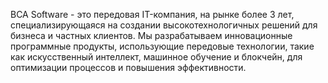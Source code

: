 BCA Software - это передовая IT-компания, на рынке более 3 лет, специализирующаяся на создании высокотехнологичных решений для бизнеса и частных клиентов. Мы разрабатываем инновационные программные продукты, использующие передовые технологии, такие как искусственный интеллект, машинное обучение и блокчейн, для оптимизации процессов и повышения эффективности.
